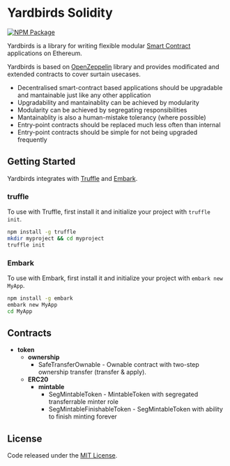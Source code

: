 # Yardbirds Solidity
[![NPM Package](https://img.shields.io/npm/v/yardbirds.svg?style=flat-square)](https://www.npmjs.org/package/yardbirds)

Yardbirds is a library for writing flexible modular [Smart Contract](https://en.wikipedia.org/wiki/Smart_contract) applications on Ethereum.

Yardbirds is based on [OpenZeppelin](https://github.com/OpenZeppelin/openzeppelin-solidity) library and provides modificated and extended contracts to cover surtain usecases.

* Decentralised smart-contract based applications should be upgradable and mantainable just like any other application
* Upgradability and mantainablity can be achieved by modularity
* Modularity can be achieved by segregating responsibilities
* Mantainablity is also a human-mistake tolerancy (where possible)
* Entry-point contracts should be replaced much less often than internal
* Entry-point contracts should be simple for not being upgraded frequently

## Getting Started

Yardbirds integrates with [Truffle](https://github.com/ConsenSys/truffle) and [Embark](https://github.com/embark-framework/embark/).

### truffle

To use with Truffle, first install it and initialize your project with `truffle init`.

```sh
npm install -g truffle
mkdir myproject && cd myproject
truffle init
```

### Embark

To use with Embark, first install it and initialize your project with `embark new MyApp`.

```sh
npm install -g embark
embark new MyApp
cd MyApp
```

## Contracts

* **token**
	* **ownership**
		* SafeTransferOwnable - Ownable contract with two-step ownership transfer (transfer & apply).
	* **ERC20**
		* **mintable**
			* SegMintableToken - MintableToken with segregated transferrable minter role
			* SegMintableFinishableToken - SegMintableToken with ability to finish minting forever

## License
Code released under the [MIT License](https://github.com/urvalla/yardbirds/blob/master/LICENSE).